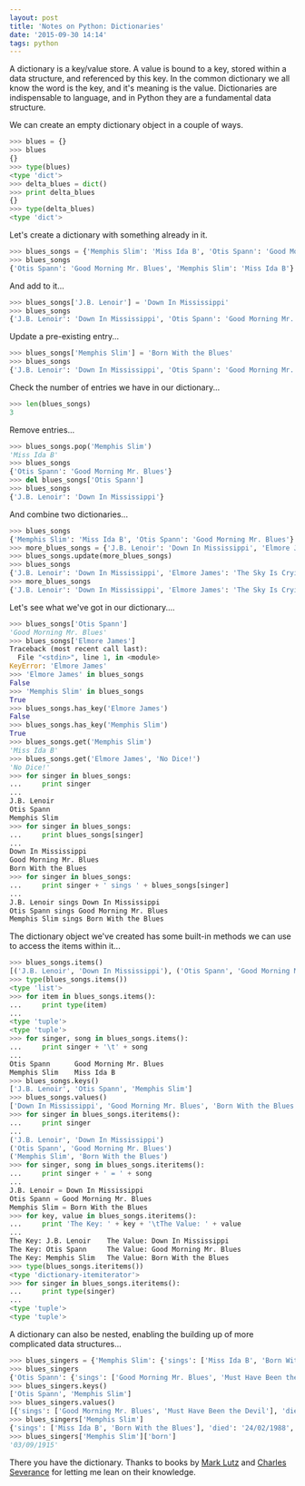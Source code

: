 ```yaml
---
layout: post
title: 'Notes on Python: Dictionaries'
date: '2015-09-30 14:14'
tags: python
---
```


A dictionary is a key/value store.  A value is bound to a key, stored within a data structure, and referenced by this key.  In the common dictionary we all know the word is the key, and it's meaning is the value.  Dictionaries are indispensable to language, and in Python they are a fundamental data structure.

<!--more-->

We can create an empty dictionary object in a couple of ways.

```python
>>> blues = {}
>>> blues
{}
>>> type(blues)
<type 'dict'>
>>> delta_blues = dict()
>>> print delta_blues
{}
>>> type(delta_blues)
<type 'dict'>
```

Let's create a dictionary with something already in it.

```python
>>> blues_songs = {'Memphis Slim': 'Miss Ida B', 'Otis Spann': 'Good Morning Mr. Blues'}
>>> blues_songs
{'Otis Spann': 'Good Morning Mr. Blues', 'Memphis Slim': 'Miss Ida B'}
```

And add to it...

```python
>>> blues_songs['J.B. Lenoir'] = 'Down In Mississippi'
>>> blues_songs
{'J.B. Lenoir': 'Down In Mississippi', 'Otis Spann': 'Good Morning Mr. Blues', 'Memphis Slim': 'Miss Ida B'}
```

Update a pre-existing entry...

```python
>>> blues_songs['Memphis Slim'] = 'Born With the Blues'
>>> blues_songs
{'J.B. Lenoir': 'Down In Mississippi', 'Otis Spann': 'Good Morning Mr. Blues', 'Memphis Slim': 'Born With the Blues'}
```

Check the number of entries we have in our dictionary...

```python
>>> len(blues_songs)
3
```

Remove entries...

```python
>>> blues_songs.pop('Memphis Slim')
'Miss Ida B'
>>> blues_songs
{'Otis Spann': 'Good Morning Mr. Blues'}
>>> del blues_songs['Otis Spann']
>>> blues_songs
{'J.B. Lenoir': 'Down In Mississippi'}
```

And combine two dictionaries...

```python
>>> blues_songs
{'Memphis Slim': 'Miss Ida B', 'Otis Spann': 'Good Morning Mr. Blues'}
>>> more_blues_songs = {'J.B. Lenoir': 'Down In Mississippi', 'Elmore James': 'The Sky Is Crying'}
>>> blues_songs.update(more_blues_songs)
>>> blues_songs
{'J.B. Lenoir': 'Down In Mississippi', 'Elmore James': 'The Sky Is Crying', 'Otis Spann': 'Good Morning Mr. Blues', 'Memphis Slim': 'Miss Ida B'}
>>> more_blues_songs
{'J.B. Lenoir': 'Down In Mississippi', 'Elmore James': 'The Sky Is Crying'}
```

Let's see what we've got in our dictionary....

```python
>>> blues_songs['Otis Spann']
'Good Morning Mr. Blues'
>>> blues_songs['Elmore James']
Traceback (most recent call last):
  File "<stdin>", line 1, in <module>
KeyError: 'Elmore James'
>>> 'Elmore James' in blues_songs
False
>>> 'Memphis Slim' in blues_songs
True
>>> blues_songs.has_key('Elmore James')
False
>>> blues_songs.has_key('Memphis Slim')
True
>>> blues_songs.get('Memphis Slim')
'Miss Ida B'
>>> blues_songs.get('Elmore James', 'No Dice!')
'No Dice!'
>>> for singer in blues_songs:
...     print singer
...
J.B. Lenoir
Otis Spann
Memphis Slim
>>> for singer in blues_songs:
...     print blues_songs[singer]                                                                                                           
...
Down In Mississippi
Good Morning Mr. Blues
Born With the Blues
>>> for singer in blues_songs:
...     print singer + ' sings ' + blues_songs[singer]
...
J.B. Lenoir sings Down In Mississippi
Otis Spann sings Good Morning Mr. Blues
Memphis Slim sings Born With the Blues
```

The dictionary object we've created has some built-in methods we can use to access the items within it...

```python
>>> blues_songs.items()
[('J.B. Lenoir', 'Down In Mississippi'), ('Otis Spann', 'Good Morning Mr. Blues'), ('Memphis Slim', 'Born With the Blues')]
>>> type(blues_songs.items())
<type 'list'>
>>> for item in blues_songs.items():
...     print type(item)
...
<type 'tuple'>
<type 'tuple'>
>>> for singer, song in blues_songs.items():
...     print singer + '\t' + song
...
Otis Spann      Good Morning Mr. Blues
Memphis Slim    Miss Ida B
>>> blues_songs.keys()
['J.B. Lenoir', 'Otis Spann', 'Memphis Slim']
>>> blues_songs.values()
['Down In Mississippi', 'Good Morning Mr. Blues', 'Born With the Blues']
>>> for singer in blues_songs.iteritems():
...     print singer
...
('J.B. Lenoir', 'Down In Mississippi')
('Otis Spann', 'Good Morning Mr. Blues')
('Memphis Slim', 'Born With the Blues')
>>> for singer, song in blues_songs.iteritems():
...     print singer + ' = ' + song
...
J.B. Lenoir = Down In Mississippi
Otis Spann = Good Morning Mr. Blues
Memphis Slim = Born With the Blues
>>> for key, value in blues_songs.iteritems():
...     print 'The Key: ' + key + '\tThe Value: ' + value
...
The Key: J.B. Lenoir    The Value: Down In Mississippi
The Key: Otis Spann     The Value: Good Morning Mr. Blues
The Key: Memphis Slim   The Value: Born With the Blues
>>> type(blues_songs.iteritems())
<type 'dictionary-itemiterator'>
>>> for singer in blues_songs.iteritems():
...     print type(singer)
...
<type 'tuple'>
<type 'tuple'>
```

A dictionary can also be nested, enabling the building up of more complicated data structures...

```python
>>> blues_singers = {'Memphis Slim': {'sings': ['Miss Ida B', 'Born With the Blues'], 'born': '03/09/1915', 'died': '24/02/1988'}, 'Otis Spann': {'sings': ['Good Morning Mr. Blues', 'Must Have Been the Devil'], 'born': '21/03/1930', 'died': '24/04/2970'}}
>>> blues_singers
{'Otis Spann': {'sings': ['Good Morning Mr. Blues', 'Must Have Been the Devil'], 'died': '24/04/2970', 'born': '21/03/1930'}, 'Memphis Slim': {'sings': ['Miss Ida B', 'Born With the Blues'], 'died': '24/02/1988', 'born': '03/09/1915'}}
>>> blues_singers.keys()
['Otis Spann', 'Memphis Slim']
>>> blues_singers.values()
[{'sings': ['Good Morning Mr. Blues', 'Must Have Been the Devil'], 'died': '24/04/2970', 'born': '21/03/1930'}, {'sings': ['Miss Ida B', 'Born With the Blues'], 'died': '24/02/1988', 'born': '03/09/1915'}]
>>> blues_singers['Memphis Slim']
{'sings': ['Miss Ida B', 'Born With the Blues'], 'died': '24/02/1988', 'born': '03/09/1915'}
>>> blues_singers['Memphis Slim']['born']
'03/09/1915'
```

There you have the dictionary.  Thanks to books by [Mark Lutz][learnpy] and [Charles Severance][pyinfor] for letting me lean on their knowledge.

[learnpy]: http://www.amazon.co.uk/Learning-Python-Mark-Lutz/dp/1449355730/ref=sr_1_1?ie=UTF8&qid=1443686087&sr=8-1&keywords=learning+python
[pyinfor]: http://www.py4inf.com/
